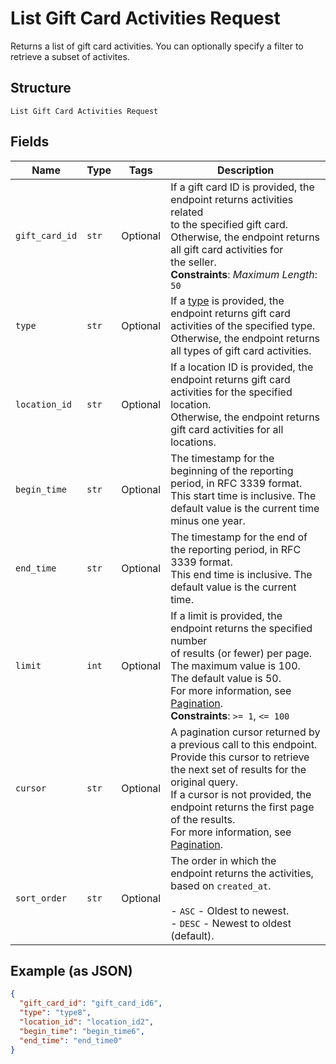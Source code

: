 
# List Gift Card Activities Request

Returns a list of gift card activities. You can optionally specify a filter to retrieve a
subset of activites.

## Structure

`List Gift Card Activities Request`

## Fields

| Name | Type | Tags | Description |
|  --- | --- | --- | --- |
| `gift_card_id` | `str` | Optional | If a gift card ID is provided, the endpoint returns activities related<br>to the specified gift card. Otherwise, the endpoint returns all gift card activities for<br>the seller.<br>**Constraints**: *Maximum Length*: `50` |
| `type` | `str` | Optional | If a [type](entity:GiftCardActivityType) is provided, the endpoint returns gift card activities of the specified type.<br>Otherwise, the endpoint returns all types of gift card activities. |
| `location_id` | `str` | Optional | If a location ID is provided, the endpoint returns gift card activities for the specified location.<br>Otherwise, the endpoint returns gift card activities for all locations. |
| `begin_time` | `str` | Optional | The timestamp for the beginning of the reporting period, in RFC 3339 format.<br>This start time is inclusive. The default value is the current time minus one year. |
| `end_time` | `str` | Optional | The timestamp for the end of the reporting period, in RFC 3339 format.<br>This end time is inclusive. The default value is the current time. |
| `limit` | `int` | Optional | If a limit is provided, the endpoint returns the specified number<br>of results (or fewer) per page. The maximum value is 100. The default value is 50.<br>For more information, see [Pagination](https://developer.squareup.com/docs/working-with-apis/pagination).<br>**Constraints**: `>= 1`, `<= 100` |
| `cursor` | `str` | Optional | A pagination cursor returned by a previous call to this endpoint.<br>Provide this cursor to retrieve the next set of results for the original query.<br>If a cursor is not provided, the endpoint returns the first page of the results.<br>For more information, see [Pagination](https://developer.squareup.com/docs/working-with-apis/pagination). |
| `sort_order` | `str` | Optional | The order in which the endpoint returns the activities, based on `created_at`.<br><br>- `ASC` - Oldest to newest.<br>- `DESC` - Newest to oldest (default). |

## Example (as JSON)

```json
{
  "gift_card_id": "gift_card_id6",
  "type": "type8",
  "location_id": "location_id2",
  "begin_time": "begin_time6",
  "end_time": "end_time0"
}
```

